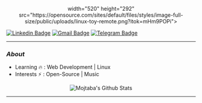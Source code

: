 <p align="center">
    width="520" height="292" src="https://opensource.com/sites/default/files/styles/image-full-size/public/uploads/linux-toy-remote.png?itok=mHm9POPi">
</p>

[![Linkedin Badge](https://img.shields.io/badge/LinkedIn-0077B5?style=for-the-badge&logo=linkedin&logoColor=white)](https://www.linkedin.com/in/mojtaba-akbari-774443215/)  [![Gmail Badge](https://img.shields.io/badge/Gmail-D14836?style=for-the-badge&logo=gmail&logoColor=white)](mailto:mojtaba.akbari.221b@gmail.com) [![Telegram Badge](https://img.shields.io/badge/Telegram-2CA5E0?style=for-the-badge&logo=telegram&logoColor=white)](https://t.me/mojtabaakbari_221b)

---------------------------------------------------------------------------------------------------------------------------------------------------------------------------------
### <i>About</i>

-  Learning :fire: : Web Development | Linux  
-  Interests :zap: : Open-Source | Music

<p align="center">
  <img alt="Mojtaba's Github Stats" src="https://github-readme-stats.vercel.app/api?username=mojtabaakbari221b&show_icons=true&theme=radical">
</p>

-----

